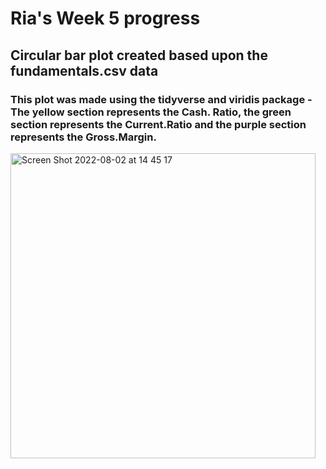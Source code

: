 # Ria's Week 5 progress
## Circular bar plot created based upon the fundamentals.csv data
### This plot was made using the tidyverse and viridis package - The yellow section represents the Cash. Ratio, the green section represents the Current.Ratio and the purple section represents the Gross.Margin.

<img width="488" alt="Screen Shot 2022-08-02 at 14 45 17" src="https://user-images.githubusercontent.com/78815761/182390147-d4357273-61dd-42a9-aa16-d05b5edc967b.png">

